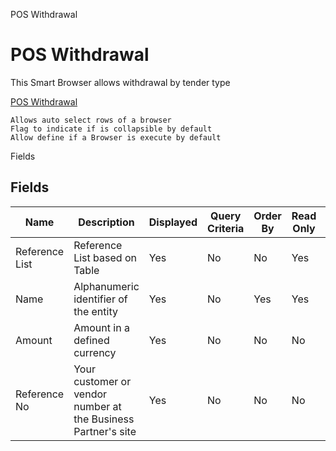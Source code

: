 
POS Withdrawal
# POS Withdrawal


This Smart Browser allows withdrawal by tender type

[POS Withdrawal](../../process-c_pos-withdrawal.md)

```
Allows auto select rows of a browser
Flag to indicate if is collapsible by default
Allow define if a Browser is execute by default
```
Fields
## Fields




Name           | Description                                                   | Displayed | Query Criteria | Order By | Read Only | Mandatory
-------------- | ------------------------------------------------------------- | --------- | -------------- | -------- | --------- | ---------
Reference List | Reference List based on Table                                 | Yes       | No             | No       | Yes       | No       
Name           | Alphanumeric identifier of the entity                         | Yes       | No             | Yes      | Yes       | No       
Amount         | Amount in a defined currency                                  | Yes       | No             | No       | No        | No       
Reference No   | Your customer or vendor number at the Business Partner's site | Yes       | No             | No       | No        | No       
